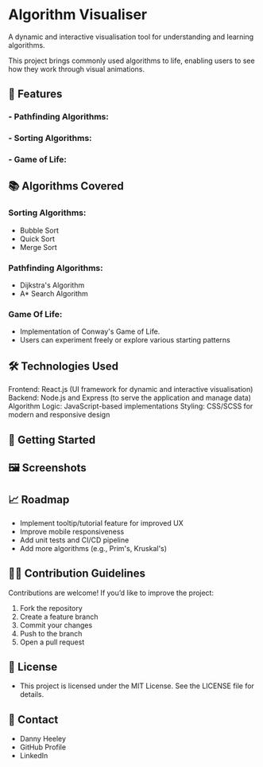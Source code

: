 # Algorithm Visualiser

A dynamic and interactive visualisation tool for understanding and learning algorithms. 

This project brings commonly used algorithms to life, enabling users to see how they work through visual animations.

## 🎯 Features
### - Pathfinding Algorithms:
### - Sorting Algorithms:
### - Game of Life:

## 📚 Algorithms Covered
### Sorting Algorithms:
- Bubble Sort
- Quick Sort
- Merge Sort
### Pathfinding Algorithms:
- Dijkstra's Algorithm
- A* Search Algorithm
### Game Of Life:
- Implementation of Conway's Game of Life.
- Users can experiment freely or explore various starting patterns

## 🛠️ Technologies Used
Frontend: React.js (UI framework for dynamic and interactive visualisation)
Backend: Node.js and Express (to serve the application and manage data)
Algorithm Logic: JavaScript-based implementations
Styling: CSS/SCSS for modern and responsive design

## 🚀 Getting Started

## 🖼️ Screenshots

## 📈 Roadmap
- Implement tooltip/tutorial feature for improved UX
- Improve mobile responsiveness
- Add unit tests and CI/CD pipeline
- Add more algorithms (e.g., Prim's, Kruskal's)

## 🧑‍💻 Contribution Guidelines
Contributions are welcome! If you’d like to improve the project:
1. Fork the repository
2. Create a feature branch
3. Commit your changes 
4. Push to the branch
5. Open a pull request

## 📄 License
- This project is licensed under the MIT License. See the LICENSE file for details.

## 👤 Contact
- Danny Heeley
- GitHub Profile
- LinkedIn

